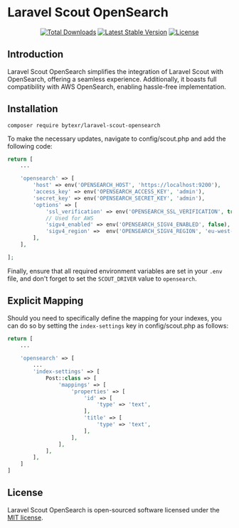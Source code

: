 # Laravel Scout OpenSearch

<p align="center">
<a href="https://packagist.org/packages/bytexr/laravel-scout-opensearch"><img src="https://img.shields.io/packagist/dt/bytexr/laravel-scout-opensearch" alt="Total Downloads"></a>
<a href="https://packagist.org/packages/bytexr/laravel-scout-opensearch"><img src="https://img.shields.io/packagist/v/bytexr/laravel-scout-opensearch" alt="Latest Stable Version"></a>
<a href="https://packagist.org/packages/bytexr/laravel-scout-opensearch"><img src="https://img.shields.io/packagist/l/bytexr/laravel-scout-opensearch" alt="License"></a>
</p>

## Introduction

Laravel Scout OpenSearch simplifies the integration of Laravel Scout with OpenSearch, offering a seamless experience. Additionally, it boasts full compatibility with AWS OpenSearch, enabling hassle-free implementation.

## Installation

```shell
composer require bytexr/laravel-scout-opensearch
```

To make the necessary updates, navigate to config/scout.php and add the following code:

```php
return [
    ...

    'opensearch' => [
        'host' => env('OPENSEARCH_HOST', 'https://localhost:9200'),
        'access_key' => env('OPENSEARCH_ACCESS_KEY', 'admin'),
        'secret_key' => env('OPENSEARCH_SECRET_KEY', 'admin'),
        'options' => [
            'ssl_verification' => env('OPENSEARCH_SSL_VERIFICATION', true),
            // Used for AWS
            'sigv4_enabled' => env('OPENSEARCH_SIGV4_ENABLED', false),
            'sigv4_region' =>  env('OPENSEARCH_SIGV4_REGION', 'eu-west-1'),
        ],
    ],

];

```

Finally, ensure that all required environment variables are set in your `.env` file, and don't forget to set the `SCOUT_DRIVER` value to `opensearch`.

## Explicit Mapping

Should you need to specifically define the mapping for your indexes, you can do so by setting the `index-settings` key in config/scout.php as follows:

```php
return [
    ...
    
    'opensearch' => [
        ...
        'index-settings' => [
            Post::class => [
                'mappings' => [
                    'properties' => [
                        'id' => [
                            'type' => 'text',
                        ],
                        'title' => [
                            'type' => 'text',
                        ],
                    ],
                ],
            ],
        ],
    ]
]
```

## License

Laravel Scout OpenSearch is open-sourced software licensed under the [MIT license](LICENSE).

